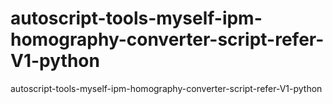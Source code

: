 # autoscript-tools-myself-ipm-homography-converter-script-refer-V1-python
autoscript-tools-myself-ipm-homography-converter-script-refer-V1-python
